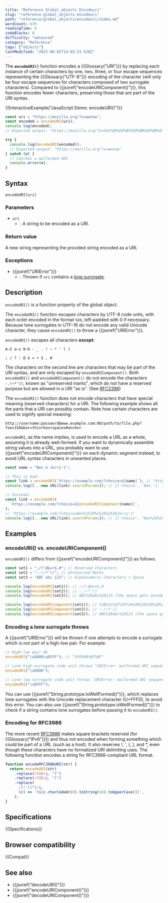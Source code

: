 ```yaml
---
title: "Reference Global_objects Encodeuri"
slug: "reference-global_objects-encodeuri"
path: "reference/global_objects/encodeuri/index.md"
wordCount: 670
readingTime: 4
codeBlocks: 8
difficulty: "advanced"
category: "Reference"
tags: ["objects"]
lastModified: "2025-08-02T14:03:23.528Z"
---
```



The **`encodeURI()`** function encodes a {{Glossary("URI")}} by replacing each instance of certain characters by one, two, three, or four escape sequences representing the {{Glossary("UTF-8")}} encoding of the character (will only be four escape sequences for characters composed of two surrogate characters). Compared to {{jsxref("encodeURIComponent()")}}, this function encodes fewer characters, preserving those that are part of the URI syntax.

{{InteractiveExample("JavaScript Demo: encodeURI()")}}

```js interactive-example
const uri = "https://mozilla.org/?x=шеллы";
const encoded = encodeURI(uri);
console.log(encoded);
// Expected output: "https://mozilla.org/?x=%D1%88%D0%B5%D0%BB%D0%BB%D1%8B"

try {
  console.log(decodeURI(encoded));
  // Expected output: "https://mozilla.org/?x=шеллы"
} catch (e) {
  // Catches a malformed URI
  console.error(e);
}
```

## Syntax

```js-nolint
encodeURI(uri)
```

### Parameters

- `uri`
  - : A string to be encoded as a URI.

### Return value

A new string representing the provided string encoded as a URI.

### Exceptions

- {{jsxref("URIError")}}
  - : Thrown if `uri` contains a [lone surrogate](/en-US/docs/Web/JavaScript/Reference/Global_Objects/String#utf-16_characters_unicode_code_points_and_grapheme_clusters).

## Description

`encodeURI()` is a function property of the global object.

The `encodeURI()` function escapes characters by UTF-8 code units, with each octet encoded in the format `%XX`, left-padded with 0 if necessary. Because lone surrogates in UTF-16 do not encode any valid Unicode character, they cause `encodeURI()` to throw a {{jsxref("URIError")}}.

`encodeURI()` escapes all characters **except**:

```plain
A–Z a–z 0–9 - _ . ! ~ * ' ( )

; / ? : @ & = + $ , #
```

The characters on the second line are characters that may be part of the URI syntax, and are only escaped by `encodeURIComponent()`. Both `encodeURI()` and `encodeURIComponent()` do not encode the characters `-.!~*'()`, known as "unreserved marks", which do not have a reserved purpose but are allowed in a URI "as is". (See [RFC2396](https://datatracker.ietf.org/doc/html/rfc2396))

The `encodeURI()` function does not encode characters that have special meaning (reserved characters) for a URI. The following example shows all the parts that a URI can possibly contain. Note how certain characters are used to signify special meaning:

```url
http://username:password@www.example.com:80/path/to/file.php?foo=316&bar=this+has+spaces#anchor
```

`encodeURI`, as the name implies, is used to encode a URL as a whole, assuming it is already well-formed. If you want to dynamically assemble string values into a URL, you probably want to use {{jsxref("encodeURIComponent()")}} on each dynamic segment instead, to avoid URL syntax characters in unwanted places.

```js
const name = "Ben & Jerry's";

// This is bad:
const link = encodeURI(`https://example.com/?choice=${name}`); // "https://example.com/?choice=Ben%20&%20Jerry's"
console.log([...new URL(link).searchParams]); // [['choice', 'Ben '], [" Jerry's", '']

// Instead:
const link = encodeURI(
  `https://example.com/?choice=${encodeURIComponent(name)}`,
);
// "https://example.com/?choice=Ben%2520%2526%2520Jerry's"
console.log([...new URL(link).searchParams]); // [['choice', "Ben%20%26%20Jerry's"]]
```

## Examples

### encodeURI() vs. encodeURIComponent()

`encodeURI()` differs from {{jsxref("encodeURIComponent()")}} as follows:

```js
const set1 = ";/?:@&=+$,#"; // Reserved Characters
const set2 = "-.!~*'()"; // Unreserved Marks
const set3 = "ABC abc 123"; // Alphanumeric Characters + Space

console.log(encodeURI(set1)); // ;/?:@&=+$,#
console.log(encodeURI(set2)); // -.!~*'()
console.log(encodeURI(set3)); // ABC%20abc%20123 (the space gets encoded as %20)

console.log(encodeURIComponent(set1)); // %3B%2C%2F%3F%3A%40%26%3D%2B%24%23
console.log(encodeURIComponent(set2)); // -.!~*'()
console.log(encodeURIComponent(set3)); // ABC%20abc%20123 (the space gets encoded as %20)
```

### Encoding a lone surrogate throws

A {{jsxref("URIError")}} will be thrown if one attempts to encode a surrogate which is not part of a high-low pair. For example:

```js
// High-low pair OK
encodeURI("\uD800\uDFFF"); // "%F0%90%8F%BF"

// Lone high-surrogate code unit throws "URIError: malformed URI sequence"
encodeURI("\uD800");

// Lone low-surrogate code unit throws "URIError: malformed URI sequence"
encodeURI("\uDFFF");
```

You can use {{jsxref("String.prototype.toWellFormed()")}}, which replaces lone surrogates with the Unicode replacement character (U+FFFD), to avoid this error. You can also use {{jsxref("String.prototype.isWellFormed()")}} to check if a string contains lone surrogates before passing it to `encodeURI()`.

### Encoding for RFC3986

The more recent [RFC3986](https://datatracker.ietf.org/doc/html/rfc3986) makes square brackets reserved (for {{Glossary("IPv6")}}) and thus not encoded when forming something which could be part of a URL (such as a host). It also reserves !, ', (, ), and \*, even though these characters have no formalized URI delimiting uses. The following function encodes a string for RFC3986-compliant URL format.

```js
function encodeRFC3986URI(str) {
  return encodeURI(str)
    .replace(/%5B/g, "[")
    .replace(/%5D/g, "]")
    .replace(
      /[!'()*]/g,
      (c) => `%${c.charCodeAt(0).toString(16).toUpperCase()}`,
    );
}
```

## Specifications

{{Specifications}}

## Browser compatibility

{{Compat}}

## See also

- {{jsxref("decodeURI()")}}
- {{jsxref("encodeURIComponent()")}}
- {{jsxref("decodeURIComponent()")}}
